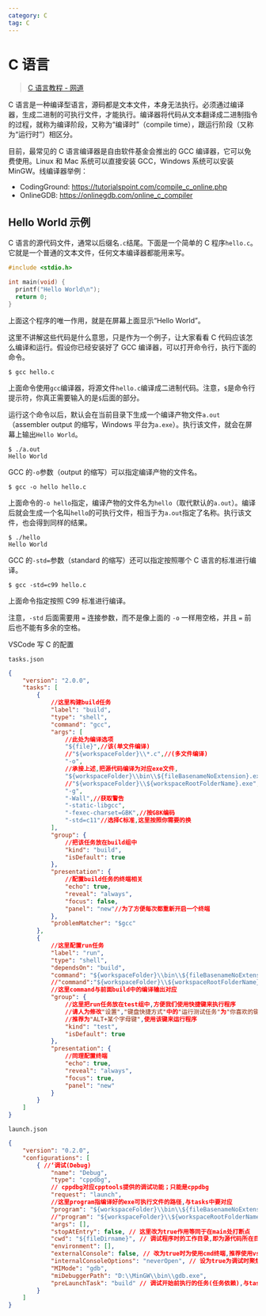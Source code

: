 ```yaml
---
category: C
tag: C
---
```


# C 语言

> [C 语言教程 - 网道](https://wangdoc.com/clang/)

C 语言是一种编译型语言，源码都是文本文件，本身无法执行。必须通过编译器，生成二进制的可执行文件，才能执行。编译器将代码从文本翻译成二进制指令的过程，就称为编译阶段，又称为“编译时”（compile time），跟运行阶段（又称为“运行时”）相区分。

目前，最常见的 C 语言编译器是自由软件基金会推出的 GCC 编译器，它可以免费使用。Linux 和 Mac 系统可以直接安装 GCC，Windows 系统可以安装 MinGW。线编译器举例：

- CodingGround: https://tutorialspoint.com/compile_c_online.php
- OnlineGDB: https://onlinegdb.com/online_c_compiler



## Hello World 示例

C 语言的源代码文件，通常以后缀名`.c`结尾。下面是一个简单的 C 程序`hello.c`。它就是一个普通的文本文件，任何文本编译器都能用来写。

```c
#include <stdio.h>

int main(void) {
  printf("Hello World\n");
  return 0;
}
```

上面这个程序的唯一作用，就是在屏幕上面显示“Hello World”。

这里不讲解这些代码是什么意思，只是作为一个例子，让大家看看 C 代码应该怎么编译和运行。假设你已经安装好了 GCC 编译器，可以打开命令行，执行下面的命令。

```shell
$ gcc hello.c
```

上面命令使用`gcc`编译器，将源文件`hello.c`编译成二进制代码。注意，`$`是命令行提示符，你真正需要输入的是`$`后面的部分。

运行这个命令以后，默认会在当前目录下生成一个编译产物文件`a.out`（assembler output 的缩写，Windows 平台为`a.exe`）。执行该文件，就会在屏幕上输出`Hello World`。

```shell
$ ./a.out
Hello World
```

GCC 的`-o`参数（output 的缩写）可以指定编译产物的文件名。

```shell
$ gcc -o hello hello.c
```

上面命令的`-o hello`指定，编译产物的文件名为`hello`（取代默认的`a.out`）。编译后就会生成一个名叫`hello`的可执行文件，相当于为`a.out`指定了名称。执行该文件，也会得到同样的结果。

```shell
$ ./hello
Hello World
```

GCC 的`-std=`参数（standard 的缩写）还可以指定按照哪个 C 语言的标准进行编译。

```shell
$ gcc -std=c99 hello.c
```

上面命令指定按照 C99 标准进行编译。

注意，`-std` 后面需要用 `=` 连接参数，而不是像上面的 `-o` 一样用空格，并且 `=` 前后也不能有多余的空格。


VSCode 写 C 的配置

`tasks.json`
```json
{
    "version": "2.0.0",
    "tasks": [
        {
            //这里构建build任务
            "label": "build",
            "type": "shell",
            "command": "gcc",
            "args": [
                //此处为编译选项
                "${file}",//该(单文件编译)
                //"${workspaceFolder}\\*.c",//(多文件编译)
                "-o",
                //承接上述,把源代码编译为对应exe文件,
                "${workspaceFolder}\\bin\\${fileBasenameNoExtension}.exe",//(单文件编译)
                //"${workspaceFolder}\\${workspaceRootFolderName}.exe",//(多文件编译)
                "-g",
                "-Wall",//获取警告
                "-static-libgcc",
                "-fexec-charset=GBK",//按GBK编码
                "-std=c11"//选择C标准,这里按照你需要的换
            ],
            "group": {
                //把该任务放在build组中
                "kind": "build",
                "isDefault": true
            },
            "presentation": {
                //配置build任务的终端相关
                "echo": true,
                "reveal": "always",
                "focus": false,
                "panel": "new"//为了方便每次都重新开启一个终端
            },
            "problemMatcher": "$gcc"
        },
        {
            //这里配置run任务
            "label": "run",
            "type": "shell",
            "dependsOn": "build",
            "command": "${workspaceFolder}\\bin\\${fileBasenameNoExtension}.exe",//(单文件编译)
            //"command":"${workspaceFolder}\\${workspaceRootFolderName}.exe",//(多文件编译)
            //这里command与前面build中的编译输出对应
            "group": {
                //这里把run任务放在test组中,方便我们使用快捷键来执行程序
                //请人为修改"设置","键盘快捷方式"中的"运行测试任务"为"你喜欢的键位"
                //推荐为"ALT+某个字母键",使用该键来运行程序
                "kind": "test",
                "isDefault": true
            },
            "presentation": {
                //同理配置终端
                "echo": true,
                "reveal": "always",
                "focus": true,
                "panel": "new"
            }
        }
    ]
}
```

`launch.json`
```json
{
    "version": "0.2.0",
    "configurations": [
        { //‘调试(Debug)
            "name": "Debug",
            "type": "cppdbg",
            // cppdbg对应cpptools提供的调试功能；只能是cppdbg
            "request": "launch",
            //这里program指编译好的exe可执行文件的路径,与tasks中要对应
            "program": "${workspaceFolder}\\bin\\${fileBasenameNoExtension}.exe", //(单文件调试)
            //"program": "${workspaceFolder}\\${workspaceRootFolderName}.exe", //(多文件调试)
            "args": [],
            "stopAtEntry": false, // 这里改为true作用等同于在main处打断点
            "cwd": "${fileDirname}", // 调试程序时的工作目录,即为源代码所在目录,不用改
            "environment": [],
            "externalConsole": false, // 改为true时为使用cmd终端,推荐使用vscode内部终端
            "internalConsoleOptions": "neverOpen", // 设为true为调试时聚焦调试控制台,新手用不到
            "MIMode": "gdb",
            "miDebuggerPath": "D:\\MinGW\\bin\\gdb.exe",
            "preLaunchTask": "build" // 调试开始前执行的任务(任务依赖),与tasks.json的label相对应
        }
    ]
}
```


